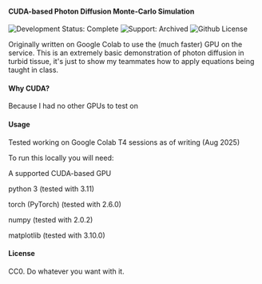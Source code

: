 #### CUDA-based Photon Diffusion Monte-Carlo Simulation

![Development Status: Complete](https://img.shields.io/badge/Development_Status-Complete-green) ![Support: Archived](https://img.shields.io/badge/Support-Archived-red) ![Github License](https://img.shields.io/github/license/zehata/cuda-photon-diffusion-monte-carlo)

Originally written on Google Colab to use the (much faster) GPU on the service. This is an extremely basic demonstration of photon diffusion in turbid tissue, it's just to show my teammates how to apply equations being taught in class.

#### Why CUDA?

Because I had no other GPUs to test on

#### Usage

Tested working on Google Colab T4 sessions as of writing (Aug 2025)

To run this locally you will need:

A supported CUDA-based GPU

python 3 (tested with 3.11)

torch (PyTorch) (tested with 2.6.0)

numpy (tested with 2.0.2)

matplotlib (tested with 3.10.0)

#### License

CC0. Do whatever you want with it.
